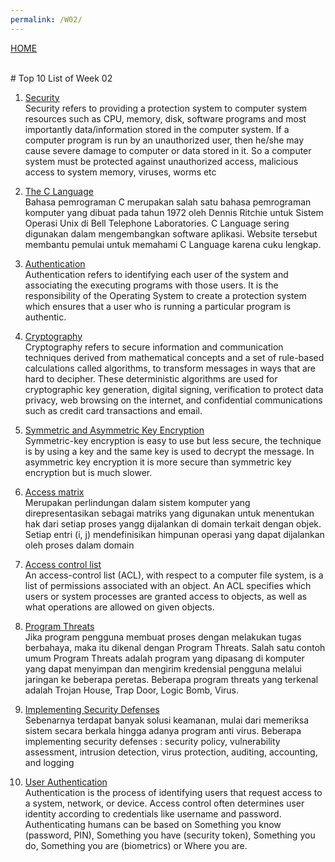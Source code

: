 ```yaml
---
permalink: /W02/
---
```

[HOME](../)

<br>
# Top 10 List of Week 02

1. [Security](https://www.tutorialspoint.com/operating_system)<br>
Security refers to providing a protection system to computer system resources such as CPU, memory, disk, software programs and most importantly data/information stored in the computer system. If a computer program is run by an unauthorized user, then he/she may cause severe damage to computer or data stored in it. So a computer system must be protected against unauthorized access, malicious access to system memory, viruses, worms etc

2. [The C Language](https://www.programiz.com/c-programming#flow-control)<br>
Bahasa pemrograman C merupakan salah satu bahasa pemrograman komputer yang dibuat pada tahun 1972 oleh Dennis Ritchie untuk Sistem Operasi Unix di Bell Telephone Laboratories.
C Language sering digunakan dalam mengembangkan software aplikasi. Website tersebut membantu pemulai untuk memahami C Language karena cuku lengkap.

3. [Authentication](https://www.tutorialspoint.com/operating_system)<br>
Authentication refers to identifying each user of the system and associating the executing programs with those users. It is the responsibility of the Operating System to create a protection system which ensures that a user who is running a particular program is authentic.

4. [Cryptography](https://searchsecurity.techtarget.com/definition/cryptography)<br>
Cryptography refers to secure information and communication techniques derived from mathematical concepts and a set of rule-based calculations called algorithms, to transform messages in ways that are hard to decipher. These deterministic algorithms are used for cryptographic key generation, digital signing, verification to protect data privacy, web browsing on the internet, and confidential communications such as credit card transactions and email.

5. [Symmetric and Asymmetric Key Encryption](https://www.geeksforgeeks.org/difference-between-symmetric-and-asymmetric-key-encryption/)<br>
Symmetric-key encryption is easy to use but less secure, the technique is by using a key and the same key is used to decrypt the message. In asymmetric key encryption it is more secure than symmetric key encryption but is much slower.

6. [Access matrix](https://www.geeksforgeeks.org/access-matrix-in-operating-system/)<br>
Merupakan perlindungan dalam sistem komputer yang direpresentasikan sebagai matriks yang digunakan untuk menentukan hak dari setiap proses yangg dijalankan di domain terkait dengan objek. Setiap entri (i, j) mendefinisikan himpunan operasi yang dapat dijalankan oleh proses dalam domain

7. [Access control list](https://www.imperva.com/learn/data-security/access-control-list-acl/)<br>
An access-control list (ACL), with respect to a computer file system, is a list of permissions associated with an object. An ACL specifies which users or system processes are granted access to objects, as well as what operations are allowed on given objects.

8. [Program Threats](https://www.tutorialspoint.com/operating_system/os_security.htm)<br>
Jika program pengguna membuat proses dengan melakukan tugas berbahaya, maka itu dikenal dengan Program Threats. Salah satu contoh umum Program Threats adalah program yang dipasang di komputer yang dapat menyimpan dan mengirim kredensial pengguna melalui jaringan ke beberapa peretas. Beberapa program threats yang terkenal adalah  Trojan House, Trap Door, Logic Bomb, Virus.

9. [Implementing Security Defenses](https://www.cs.uic.edu/~jbell/CourseNotes/OperatingSystems/15_Security.html)<br>
Sebenarnya terdapat banyak solusi keamanan, mulai dari memeriksa sistem secara berkala hingga adanya program anti virus. Beberapa implementing security defenses : security policy, vulnerability assessment, intrusion detection, virus protection, auditing, accounting, and logging

10. [User Authentication](https://www.idrnd.ai/5-authentication-methods-that-can-prevent-the-next-breach/)<br>
Authentication is the process of identifying users that request access to a system, network, or device. Access control often determines user identity according to credentials like username and password. Authenticating humans can be based on Something you know (password, PIN), Something you have (security token), Something you do, Something you are (biometrics) or Where you are.
